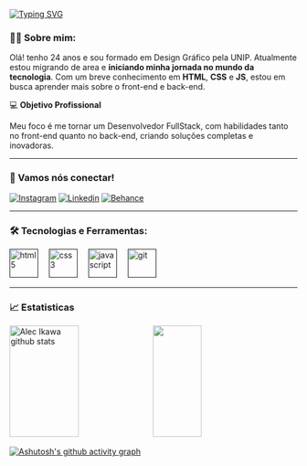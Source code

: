 
[![Typing SVG](https://readme-typing-svg.herokuapp.com/?color=8037ff&size=35&Left=true&vLeft=true&width=1000&lines=Olá,+Meu+nome+é+Alec+Ikawa;Seja+Bem-Vindo!+:%29)](https://git.io/typing-svg)

### 👨‍💻 Sobre mim:
Olá! tenho 24 anos e sou formado em Design Gráfico pela UNIP. Atualmente estou migrando de area e **iniciando minha jornada no mundo da tecnologia**. Com um breve conhecimento em **HTML**, **CSS** e **JS**, estou em busca aprender mais sobre o front-end e back-end. 

💻 **Objetivo Profissional**

Meu foco é me tornar um Desenvolvedor FullStack, com habilidades tanto no front-end quanto no back-end, criando soluções completas e inovadoras.

---

### 📱 Vamos nós conectar! 
[![Instagram](https://img.shields.io/badge/Instagram-E4405F?style=for-the-badge&logo=instagram&logoColor=white)](https://www.instagram.com/_ikawa/)
[![Linkedin](https://img.shields.io/badge/LinkedIn-0077B5?style=for-the-badge&logo=linkedin&logoColor=white)](https://www.linkedin.com/in/alecikawadealmeida/)
[![Behance](https://img.shields.io/badge/-Behance-blue?style=for-the-badge&logo=behance&logoColor=white)](https://www.behance.net/alecikawa )

---

### 🛠️ Tecnologias e Ferramentas:

<div align="left">    
  <a href="" title="HTML5"><img height="50" src="https://cdn.jsdelivr.net/gh/devicons/devicon@latest/icons/html5/html5-original.svg" alt="html5" style="margin-right: 15px;"></a>
  <a href="" title="CSS3"><img height="50" src="https://cdn.jsdelivr.net/gh/devicons/devicon@latest/icons/css3/css3-original.svg" alt="css3" style="margin-right: 15px;"></a>
  <a href="" title="Javascript"><img height="50" src="https://cdn.jsdelivr.net/gh/devicons/devicon@latest/icons/javascript/javascript-original.svg" alt="javascript" style="margin-right: 15px;"></a>
  <a href="" title="Git"><img height="50" src="https://cdn.jsdelivr.net/gh/devicons/devicon@latest/icons/git/git-original.svg" alt="git" style="margin-right: 15px;"></a>
</div>

---

### 📈 Estatisticas 
<div align="left">  
  <img width="49%" height="195px" src="https://github-readme-stats.vercel.app/api?username=alecikawa&show_icons=true&count_private=true&hide_border=true&title_color=8037ff&icon_color=8037ff&text_color=c9d1d9&bg_color=0d1117" alt="Alec Ikawa github stats"/> 
  <img width="41%" height="195px" src="https://github-readme-stats.vercel.app/api/top-langs/?username=alecikawa&layout=compact&hide_border=true&title_color=8037ff&text_color=8037ff&bg_color=0d1117" />
</div>

[![Ashutosh's github activity graph](https://github-readme-activity-graph.vercel.app/graph?username=alecikawa&bg_color=000000&color=8037ff&line=a674fe&point=8037ff&area=true&hide_border=true)](https://github.com/ashutosh00710/github-readme-activity-graph)


